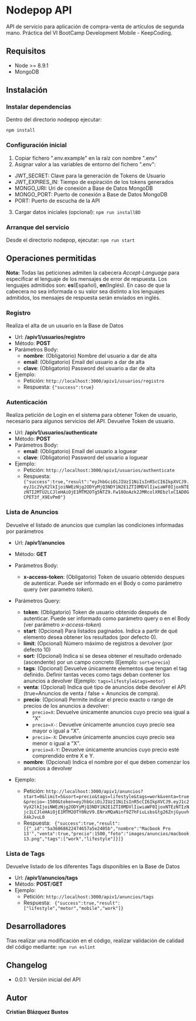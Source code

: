 # Nodepop API

API de servicio para aplicación de compra-venta de artículos de segunda mano.
Práctica del VI BootCamp Development Mobile - KeepCoding.

## Requisitos
- Node >= 8.9.1
- MongoDB

## Instalación
### Instalar dependencias 

Dentro del directorio nodepop ejecutar: 

`npm install`

### Configuración inicial
1. Copiar fichero ".env.example" en la raíz con nombre ".env"
2. Asignar valor a las variables de entorno del fichero ".env":
- JWT_SECRET: Clave para la generación de Tokens de Usuario
- JWT_EXPIRES_IN: Tiempo de expiración de los tokens generados
- MONGO_URI: Uri de conexión a Base de Datos MongoDB
- MONGO_PORT: Puerto de conexión a Base de Datos MongoDB
- PORT: Puerto de escucha de la API
3. Cargar datos iniciales (opcional): `npm run installBD`

### Arranque del servicio
Desde el directorio nodepop, ejecutar:
`npm run start`

## Operaciones permitidas
**Nota:** Todas las peticiones admiten la cabecera *Accept-Language* para especificar el lenguaje de los mensajes de error de respuesta. Los lenguajes admitidos son: **es**(Español), **en**(Inglés). En caso de que la cabecera no sea informada o su valor sea distinto a los lenguajes admitidos, los mensajes de respuesta serán enviados en inglés.

### Registro
Realiza el alta de un usuario en la Base de Datos

- Url: **/apiv1/usuarios/registro**
- Método: **POST**
- Parámetros Body:
    - **nombre**: (Obligatorio) Nombre del usuario a dar de alta
    - **email**: (Obligatorio) Email del usuario a dar de alta
    - **clave**: (Obligatorio) Password del usuario a dar de alta
- Ejemplo: 
    - Petición: `http://localhost:3000/apiv1/usuarios/registro`
    - Respuesta: `{"success":true}`


### Autenticación
Realiza petición de Login en el sistema para obtener Token de usuario, necesario para algunos servicios del API. Devuelve Token de usuario.

- Url: **/apiv1/usuarios/authenticate**
- Método: **POST**
- Parámetros Body:
    - **email**: (Obligatorio) Email del usuario a loguear
    - **clave**: (Obligatorio) Password del usuario a loguear
- Ejemplo:
    - Petición: `http://localhost:3000/apiv1/usuarios/authenticate`
    - Respuesta: ` {"success":true,"result":"eyJhbGciOiJIUzI1NiIsInR5cCI6IkpXVCJ9.eyJ1c2VyX2lkIjoiNWEzNjg2ODYyMjQ3NDY1N2E1ZTI0MDVlIiwiaWF0IjoxNTEzNTI2MTU2LCJleHAiOjE1MTM2OTg5NTZ9.Fw18OoAzk2JMRcolXREbzlxCIAD0GCPET3f_X9EvPm0"}`

### Lista de Anuncios
Devuelve el listado de anuncios que cumplan las condiciones informadas por parámetros

- Url: **/apiv1/anuncios**
- Método: **GET**
- Parámetros Body:
    - **x-access-token**: (Obligatorio) Token de usuario obtenido despues de autenticar. Puede ser informado en el Body o como parámetro query (ver parametro *token*).
- Parámetros Query:
    - **token**: (Obligatorio) Token de usuario obtenido después de autenticar. Puede ser informado como parámetro query o en el Body (ver parámetro *x-access-token*)
    - **start**: (Opcional) Para listados paginados. Indica a partir de qué elemento desea obtener los resultados (por defecto 0).
    - **limit**: (Opcional) Número máximo de registros a devolver (por defecto 10)
    - **sort**: (Opcional) Indica si se desea obtener el resultado ordenado (ascendente) por un campo concreto (Ejemplo: `sort=precio`)
    - **tags**: (Opcional) Devuelve únicamente elementos que tengan el tag definido. Definir tantas veces como tags deban contener los anuncios a devolver (Ejemplo: `tags=lifestyle&tags=motor`)
    - **venta**: (Opcional) Indica qué tipo de anuncios debe devolver el API (true=Anuncios de venta / false = Anuncios de compra).
    - **precio**: (Opcional) Permite indicar el precio exacto o rango de precios de los anuncios a devolver:
        - `precio=X`: Devuelve únicamente anuncios cuyo precio sea igual a "X"
        - `precio=X-`: Devuelve únicamente anuncios cuyo precio sea mayor o igual a "X".
        - `precio=-X`: Devuelve únicamente anuncios cuyo precio sea menor o igual a "X".
        - `precio=X-Y`: Devuelve únicamente anuncios cuyo precio esté comprendido entre X e Y.
    - **nombre**: (Opcional) Indica el nombre por el que deben comenzar los anuncios a devolver

- Ejemplo:
    - Petición: `http://localhost:3000/apiv1/anuncios?start=0&limit=5&sort=precio&tags=lifestyle&tags=work&venta=true&precio=-1500&token=eyJhbGciOiJIUzI1NiIsInR5cCI6IkpXVCJ9.eyJ1c2VyX2lkIjoiNWEzNjg2ODYyMjQ3NDY1N2E1ZTI0MDVlIiwiaWF0IjoxNTEzNTIzNjc1LCJleHAiOjE1MTM2OTY0NzV9.ENrxMQaNinf9Z7hFiuLsbsGtg26ZnjGyuvhX4kJvuL0`
    - Respuesta: ` {"success":true,"result":[{"_id":"5a36868622474657a5e2405b","nombre":"Macbook Pro 13'","venta":true,"precio":1500,"foto":"images/anuncios/macbook13.png","tags":["work","lifestyle"]}]}`

### Lista de Tags
Devuelve listado de los diferentes Tags disponibles en la Base de Datos

- Url: **/apiv1/anuncios/tags**
- Método: **POST**/**GET**
- Ejemplo:
    - Petición: `http://localhost:3000/apiv1/anuncios/tags`
    - Respuesta: ` {"success":true,"result":["lifestyle","motor","mobile","work"]}`

## Desarrolladores
Tras realizar una modificación en el código, realizar validación de calidad del código mediante:
`npm run eslint`

## Changelog
- 0.0.1: Versión inicial del API

## Autor
**Cristian Blázquez Bustos**
